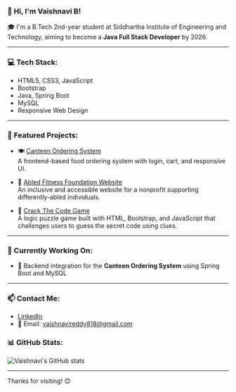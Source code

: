 ### 👋 Hi, I'm Vaishnavi B!

🎓 I'm a B.Tech 2nd-year student at Siddhartha Institute of Engineering and Technology, aiming to become a **Java Full Stack Developer** by 2026.

---

### 💻 Tech Stack:
- HTML5, CSS3, JavaScript
- Bootstrap
- Java, Spring Boot
- MySQL
- Responsive Web Design

---

### 🥗 Featured Projects:
- 🍽️ [Canteen Ordering System](https://github.com/Vaishnavireddybudida/canteen-ordering-system)  
  A frontend-based food ordering system with login, cart, and responsive UI.

- 🧘 [Abled Fitness Foundation Website](https://github.com/Vaishnavireddybudida/abled-fitness-foundation)  
  An inclusive and accessible website for a nonprofit supporting differently-abled individuals.

- 🔐 [Crack The Code Game](https://github.com/Vaishnavireddybudida/crack-the-code-game)  
  A logic puzzle game built with HTML, Bootstrap, and JavaScript that challenges users to guess the secret code using clues.



---

### 🔭 Currently Working On:
- 🔄 Backend integration for the **Canteen Ordering System** using Spring Boot and MySQL

---

### 📫 Contact Me:
- [LinkedIn](https://www.linkedin.com/in/budida-vaishnavi)
- 📧 Email: vaishnavireddy818@gmail.com

### 📊 GitHub Stats:
![Vaishnavi's GitHub stats](https://github-readme-stats.vercel.app/api?username=Vaishnavireddybudida&show_icons=true&theme=radical)

---

Thanks for visiting! 😊
